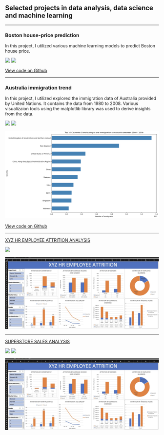 ## Selected projects in data analysis, data science and machine learning

---

### Boston house-price prediction
In this project, I utilized various machine learning models to predict Boston house price.

[![](https://img.shields.io/badge/Python-white?logo=Python)](#) [![](https://img.shields.io/badge/Jupyter-white?logo=Jupyter)](#)

[View code on Github](https://github.com/sakiruadebayo/Boston-Housing)

---
### Australia immigration trend
In this project, I utilized explored the immigration data of Australia provided by United Nations. It contains the data from 1980 to 2008. Various visualizaion tools using the matplotlib library was used to derive insights from the data.

[![](https://img.shields.io/badge/Python-white?logo=Python)](#) [![](https://img.shields.io/badge/Jupyter-white?logo=Jupyter)](#)

<img src="images/immigration trend.png?raw=true"/>

[View code on Github](https://github.com/sakiruadebayo/Austaralia_Migration/tree/main)

---
[XYZ HR EMPLOYEE ATTRITION ANALYSIS](https://medium.com/@sakiruadebayo1486/xyz-company-employee-attrition-analysis-project-f9ff5bbfd2ee)

[![](https://img.shields.io/badge/Excel-darkgreen?logo=Excel)](#)

<img src="images/Image 19-08-2023 at 22.44.jpeg?raw=true"/>

---

[SUPERSTORE SALES ANALYSIS](https://medium.com/@sakiruadebayo1486/a-superstore-sales-data-analysis-project-e247dbf3dcde)

[![](https://img.shields.io/badge/Excel-darkgreen?logo=Excel)](#) [![](https://img.shields.io/badge/PowerBI-white?logo=PowerBI)](#)

<img src="images/Image 19-08-2023 at 22.44.jpeg?raw=true"/>







<!-- Remove above link if you don't want to attibute -->
